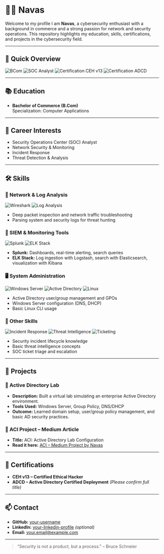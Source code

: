 # 👨‍💻 Navas 

Welcome to my profile I am **Navas**, a cybersecurity enthusiast with a background in commerce and a strong passion for network and security operations. This repository highlights my education, skills, certifications, and projects in the cybersecurity field.

---

## 🏅 Quick Overview

![BCom](https://img.shields.io/badge/Education-B.Com_CA-blue)
![SOC Analyst](https://img.shields.io/badge/Interest-SOC_Analyst-orange)
![Certification CEH v13](https://img.shields.io/badge/Cert-CEH_v13-red)
![Certification ADCD](https://img.shields.io/badge/Cert-ADCD-blue)

---

## 📚 Education

- **Bachelor of Commerce (B.Com)**  
  Specialization: Computer Applications  

---

## 🎯 Career Interests

- Security Operations Center (SOC) Analyst  
- Network Security & Monitoring  
- Incident Response  
- Threat Detection & Analysis  

---

## 🛠 Skills

### 🔎 Network & Log Analysis

![Wireshark](https://img.shields.io/badge/Tool-Wireshark-blue?logo=wireshark)
![Log Analysis](https://img.shields.io/badge/Skill-Log_Analysis-lightgrey)

- Deep packet inspection and network traffic troubleshooting
- Parsing system and security logs for threat hunting

### 🧰 SIEM & Monitoring Tools

![Splunk](https://img.shields.io/badge/SIEM-Splunk-black?logo=splunk)
![ELK Stack](https://img.shields.io/badge/SIEM-ELK_Stack-yellow?logo=elastic)

- **Splunk:** Dashboards, real-time alerting, search queries  
- **ELK Stack:** Log ingestion with Logstash, search with Elasticsearch, visualization with Kibana

### 🖥 System Administration

![Windows Server](https://img.shields.io/badge/OS-Windows_Server-blue?logo=windows)
![Active Directory](https://img.shields.io/badge/Tool-Active_Directory-brightgreen)
![Linux](https://img.shields.io/badge/OS-Linux-lightgrey?logo=linux)

- Active Directory user/group management and GPOs  
- Windows Server configuration (DNS, DHCP)  
- Basic Linux CLI usage

### 🔐 Other Skills

![Incident Response](https://img.shields.io/badge/Skill-Incident_Response-critical)
![Threat Intelligence](https://img.shields.io/badge/Skill-Threat_Intelligence-orange)
![Ticketing](https://img.shields.io/badge/Skill-Alert_Triage-lightblue)

- Security incident lifecycle knowledge  
- Basic threat intelligence concepts  
- SOC ticket triage and escalation

---

## 🧪 Projects

### 🔐 Active Directory Lab
- **Description:** Built a virtual lab simulating an enterprise Active Directory environment.
- **Tools Used:** Windows Server, Group Policy, DNS/DHCP
- **Outcome:** Learned domain setup, user/group policy management, and basic AD security practices.

### 📘 ACI Project – Medium Article  
- **Title:** ACI: Active Directory Lab Configuration  
- **Read it here:** [ACI – Medium Project by Navas](https://medium.com/@navasmohammed8089/aci-09268b82570b)

---

## 📜 Certifications

- **CEH v13 – Certified Ethical Hacker**  
- **ADCD – Active Directory Certified Deployment** *(Please confirm full title)*  

---

## 📫 Contact

- **GitHub:** [your-username](https://github.com/your-username)  
- **LinkedIn:** [your-linkedin-profile](httpswww.linkedin.com/in/mohammed-navas123) *(optional)*  
- **Email:** your.email@example.com

---

> “Security is not a product, but a process.” – Bruce Schneier
